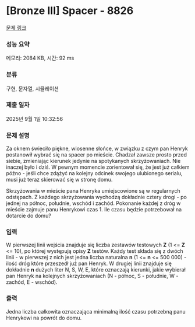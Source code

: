 # [Bronze III] Spacer - 8826 

[문제 링크](https://www.acmicpc.net/problem/8826) 

### 성능 요약

메모리: 2084 KB, 시간: 92 ms

### 분류

구현, 문자열, 시뮬레이션

### 제출 일자

2025년 9월 1일 10:32:56

### 문제 설명

<p>Za oknem świeciło piękne, wiosenne słońce, w związku z czym pan Henryk postanowił wybrać się na spacer po mieście. Chadzał zawsze prosto przed siebie, zmieniając kierunek jedynie na spotykanych skrzyżowaniach. Nie inaczej było i dziś. W pewnym momencie zorientował się, że jest już całkiem późno - jeśli chce zdążyć na kolejny odcinek swojego ulubionego serialu, musi już teraz skierować się w stronę domu.</p>

<p>Skrzyżowania w mieście pana Henryka umiejscowione są w regularnych odstępach. Z każdego skrzyżowania wychodzą dokładnie cztery drogi - po jednej na północ, południe, wschód i zachód. Pokonanie każdej z dróg w mieście zajmuje panu Henrykowi czas 1. Ile czasu będzie potrzebował na dotarcie do domu?</p>

### 입력 

 <p>W pierwszej linii wejścia znajduje się liczba zestawów testowych <strong>Z</strong> (1 <= <strong>Z</strong> <= 10), po której występują opisy <strong>Z</strong> testów. Każdy test składa się z dwóch linii - w pierwszej z nich jest jedna liczba naturalna <strong>n</strong> (1 <= <strong>n</strong> <= 500 000) - ilość dróg które przeszedł już pan Henryk. W drugiej linii znajduje się dokładnie <strong>n</strong> dużych liter N, S, W, E, które oznaczają kierunki, jakie wybierał pan Henryk na kolejnych skrzyżowaniach  (N - północ, S - południe, W - zachód, E - wschód).</p>

### 출력 

 <p>Jedna liczba całkowita oznaczająca minimalną ilość czasu potrzebną panu Henrykowi na powrót do domu.</p>

